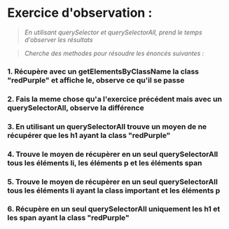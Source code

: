 # Exercice d'observation :
>*En utilisant querySelector et querySelectorAll, prend le temps d'observer les résultats*

>*Cherche des methodes pour résoudre les énoncés suivantes :*

### 1. Récupère avec un getElementsByClassName la class "redPurple"  et affiche le, observe ce qu'il se passe
### 2. Fais la meme chose qu'a l'exercice précédent mais avec un querySelectorAll, observe la différence
### 3. En utilisant un querySelectorAll trouve un moyen de ne récupérer que les h1 ayant la class "redPurple" 
### 4. Trouve le moyen de récupèrer en un seul querySelectorAll tous les éléments li, les éléments p et les éléments span
### 5. Trouve le moyen de récupèrer en un seul querySelectorAll tous les éléments li ayant la class important et les éléments p 
### 6. Récupère en un seul querySelectorAll uniquement les h1 et les span ayant la class "redPurple"
